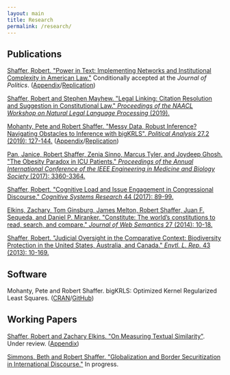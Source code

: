 ```yaml
---
layout: main
title: Research
permalink: /research/
---
```


<h2>Publications</h2>
<a href="/_includes/power_text_complexity.pdf" target="_blank">Shaffer, Robert. "Power in Text: Implementing Networks and Institutional Complexity in American Law."</a> Conditionally accepted at the <em>Journal of Politics</em>. (<a href="/_includes/power_text_complexity_appendix.pdf" target="_blank">Appendix</a>/<a href="https://dataverse.harvard.edu/dataset.xhtml?persistentId=doi%3A10.7910%2FDVN%2FPYAZZE" target="_blank">Replication</a>)

<a href="/_includes/Legal_Linking.pdf" target="_blank">Shaffer, Robert and Stephen Mayhew. "Legal Linking: Citation Resolution and Suggestion in Constitutional Law." <em>Proceedings of the NAACL Workshop on Natural Legal Language Processing</em> (2019). </a>

<a href="/_includes/mohanty_shaffer_bigkrls_paper.pdf" target="_blank">Mohanty, Pete and Robert Shaffer. "Messy Data, Robust Inference? Navigating Obstacles to Inference with bigKRLS". <em>Political Analysis</em> 27.2 (2019): 127-144.</a> (<a href="/_includes/mohanty_shaffer_appendix.pdf" target="_blank">Appendix</a>/<a href="https://doi.org/10.7910/DVN/A785G7" target="_blank">Replication</a>)

<a href="/_includes/obesity-paradox.pdf" target="_blank"> Pan, Janice, Robert Shaffer, Zenia Sinno, Marcus Tyler, and Joydeep Ghosh. "The Obesity Paradox in ICU Patients." <em>Proceedings of the Annual International Conference of the IEEE Engineering in Medicine and Biology Society</em> (2017): 3360-3364. </a>

<a href="/_includes/cognitive-load-issue.pdf" target="_blank"> Shaffer, Robert. "Cognitive Load and Issue Engagement in Congressional Discourse." <em>Cognitive Systems Research</em> 44 (2017): 89-99. </a>

<a href="/_includes/constitute_semantics.pdf" target="_blank">Elkins, Zachary, Tom Ginsburg, James Melton, Robert Shaffer, Juan F. Sequeda, and Daniel P. Miranker. "Constitute: The world’s constitutions to read, search, and compare." <em>Journal of Web Semantics</em> 27 (2014): 10-18.</a>

<a href="/_includes/biodiversity_oversight.pdf" target="_blank">Shaffer, Robert. "Judicial Oversight in the Comparative Context: Biodiversity Protection in the United States, Australia, and Canada." <em>Envtl. L. Rep.</em> 43 (2013): 10-169.</a>

<h2>Software</h2>
Mohanty, Pete and Robert Shaffer. bigKRLS: Optimized Kernel Regularized Least Squares. (<a href="https://cran.r-project.org/web/packages/bigKRLS/index.html" target="_blank">CRAN</a>/<a href="https://github.com/rdrr1990/bigKRLS" target="_blank">GitHub</a>)


<h2>Working Papers</h2>
<a href="/_includes/On_Measuring_Textual_Similarity.pdf" target="_blank">Shaffer, Robert and Zachary Elkins. "On Measuring Textual Similarity"</a>. Under review. (<a href="_includes/Similarity_Appendix.pdf" target="_blank">Appendix</a>)

<a href="/_includes/border-sentiments.pdf" target="_blank">Simmons, Beth and Robert Shaffer. "Globalization and Border Securitization in International Discourse."</a> In progress.

